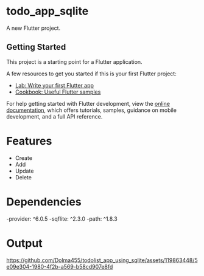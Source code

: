 # todo_app_sqlite

A new Flutter project.

## Getting Started

This project is a starting point for a Flutter application.

A few resources to get you started if this is your first Flutter project:

- [Lab: Write your first Flutter app](https://docs.flutter.dev/get-started/codelab)
- [Cookbook: Useful Flutter samples](https://docs.flutter.dev/cookbook)

For help getting started with Flutter development, view the
[online documentation](https://docs.flutter.dev/), which offers tutorials,
samples, guidance on mobile development, and a full API reference.

# Features
- Create
- Add
- Update
- Delete

# Dependencies
-provider: ^6.0.5
-sqflite: ^2.3.0
-path: ^1.8.3

# Output

https://github.com/Dolma455/todolist_app_using_sqlite/assets/119863448/5e09e304-1980-4f2b-a569-b58cd907e8fd




